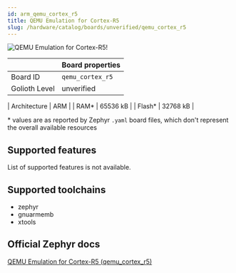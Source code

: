 ```yaml
---
id: arm_qemu_cortex_r5
title: QEMU Emulation for Cortex-R5
slug: /hardware/catalog/boards/unverified/qemu_cortex_r5
---
```


[//]: # (This is an auto-generated file, do not edit! Changes to it will be lost upon re-generation)

![QEMU Emulation for Cortex-R5!](/img/boards/arm/qemu_cortex_r5.png "QEMU Emulation for Cortex-R5")

|                | Board properties     |
| -------------  | -------------------- |
| Board ID       | `qemu_cortex_r5` |
| Golioth Level  | unverified       |

| Architecture   | ARM |
| RAM*           | 65536 kB |
| Flash*         | 32768 kB |

\* values are as reported by Zephyr `.yaml` board files, which don't represent the overall available resources



## Supported features

List of supported features is not available.

## Supported toolchains

* zephyr
* gnuarmemb
* xtools

## Official Zephyr docs

[QEMU Emulation for Cortex-R5 (qemu_cortex_r5)](https://docs.zephyrproject.org/latest/boards/arm/qemu_cortex_r5/doc/index.html)
